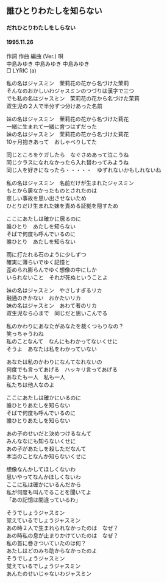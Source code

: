 ## 誰ひとりわたしを知らない
#### だれひとりわたしをしらない
#### 1995.11.26


作詞  作曲  編曲 (Ver.)   唄  
中島みゆき   中島みゆき       中島みゆき  
□ LYRIC (a)  
  
私の名はジャスミン　茉莉花の花から名づけた茉莉  
そんなのおかしいわジャスミンのつづりは漢字で三つ  
でも私の名はジャスミン　茉莉花の花から名づけた茉莉  
双生児の２人で半分ずつ分けあった名前  
  
妹の名はジャスミン　茉莉花の花から名づけた莉花  
一緒に生まれて一緒に育つはずだった  
妹の名はジャスミン　茉莉花の花から名づけた莉花  
10ヶ月抱きあって　おしゃべりしてた  
  
同じところをケガしたら　なぐさめあって泣こうね  
同じクラスになれなかったら入れ替わってみようね  
同じ人を好きになったら・・・・・　ゆずれないかもしれないね  
  
私の名はジャスミン　名前だけが生まれたジャスミン  
もとから居なかったものとされたのは  
悲しい事故を思い出させないため  
ひとりだけ生まれた妹を責める証拠を隠すため  
  
ここにあたしは確かに居るのに  
誰ひとり　あたしを知らない  
そばで何度も呼んでいるのに  
誰ひとり　あたしを知らない  
  
雨に打たれる石のように少しずつ  
確実に薄らいでゆく記憶と  
歪められ膨らんでゆく想像の中にしか  
いられないこと　それが死ぬということよ  
  
妹の名はジャスミン　やさしすぎるリカ  
融通のきかない　おかたいリカ  
妹の名はジャスミン　あわて者のリカ  
双生児なら心まで　同じだと思いこんでる  
  
私のかわりにあなたがあなたを裁くつもりなの？  
笑っちゃうわね  
私のことなんて　なんにもわかってないくせに  
そうよ　あなたは私をわかっていない  
  
あなたは私のかわりになんてなれないの  
何度でも言ってあげる　ハッキリ言ってあげる  
あなたも一人　私も一人  
私たちは他人なのよ  
  
ここにあたしは確かにいるのに  
誰ひとりあたしを知らない  
そばで何度も呼んでいるのに  
誰ひとりあたしを知らない  
  
あの子のせいだと決めつけるなんて  
みんななにも知らないくせに  
あの子があたしを殺しただなんて  
本当のことなんか知らないくせに  
  
想像なんかしてほしくないわ  
思いやってなんかほしくないわ  
ここに私は確かにいるんだから  
私が何度も叫んでることを聞いてよ  
「あの記憶は間違っているわ」  
  
そうでしょうジャスミン  
覚えているでしょうジャスミン  
あの時２人で生まれられなかったのは　なぜ？  
あの時私の息が止まりかけていたのは　なぜ？  
私の首に巻きついていたのは何？  
あたしはどのみち助からなかったのよ  
そうでしょうジャスミン  
覚えているでしょうジャスミン  
あんたのせいじゃないわジャスミン  